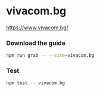 # vivacom.bg

https://www.vivacom.bg/

### Download the guide

```sh
npm run grab -- --site=vivacom.bg
```

### Test

```sh
npm test -- vivacom.bg
```
